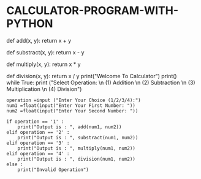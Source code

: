 # CALCULATOR-PROGRAM-WITH-PYTHON


def add(x, y):
    return x + y

def substract(x, y):
    return x - y

def multiply(x, y):
    return x * y

def division(x, y):
    return x / y
print("Welcome To Calculator")
print()  
while True:
    print ("Select Operation: \n (1) Addition \n (2) Subtraction \n (3) Multiplication \n (4) Division")

    operation =input ("Enter Your Choice (1/2/3/4):")
    num1 =float(input("Enter Your First Number: "))
    num2 =float(input("Enter Your Second Number: "))

    if operation == '1' :
        print("Output is : ", add(num1, num2))
    elif operation == '2' :
        print("Output is : ", substract(num1, num2))    
    elif operation == '3' :
        print("Output is : ", multiply(num1, num2))   
    elif operation == '4' :
        print("Output is : ", division(num1, num2))    
    else :
        print("Invalid Operation")     
